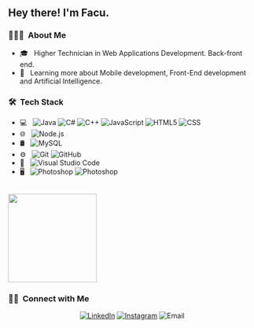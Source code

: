 <h2> Hey there! I'm Facu.</h2>

<h3> 👨🏻‍💻 &nbsp;About Me </h3>

- 🎓 &nbsp; Higher Technician in Web Applications Development. Back-front end.
- 🌱 &nbsp; Learning more about Mobile development, Front-End development and Artificial Intelligence.

<h3> 🛠 &nbsp;Tech Stack</h3>

- 💻 &nbsp;
  ![Java](https://img.shields.io/badge/-Java-333333?style=flat&logo=Java)
  ![C#](https://img.shields.io/badge/C-%23-green)
  ![C++](https://img.shields.io/badge/C-%2B%2B-green)
  ![JavaScript](https://img.shields.io/badge/-JavaScript-333333?style=flat&logo=javascript)
  ![HTML5](https://img.shields.io/badge/-HTML5-333333?style=flat&logo=HTML5)
  ![CSS](https://img.shields.io/badge/-CSS-333333?style=flat&logo=CSS3&logoColor=1572B6) 
- 🌐 &nbsp;
  ![Node.js](https://img.shields.io/badge/-Node.js-333333?style=flat&logo=node.js)
- 🛢 &nbsp;
  ![MySQL](https://img.shields.io/badge/-MySQL-333333?style=flat&logo=mysql)
- ⚙️ &nbsp;
  ![Git](https://img.shields.io/badge/-Git-333333?style=flat&logo=git)
  ![GitHub](https://img.shields.io/badge/-GitHub-333333?style=flat&logo=github)
- 🔧 &nbsp;
  ![Visual Studio Code](https://img.shields.io/badge/-Visual%20Studio%20Code-333333?style=flat&logo=visual-studio-code&logoColor=007ACC)
- 🖥 &nbsp;
  ![Photoshop](https://img.shields.io/badge/-Photoshop-333333?style=flat&logo=adobe-photoshop)
  ![Photoshop](https://img.shields.io/badge/-XD-333333?style=flat&logo=adobe-xd)
<br/>

<a href="https://github.com/facuruku">
  <img height="180em" src="https://github-readme-stats.vercel.app/api/top-langs/?username=facuruku&theme=buefy&layout=compact" />
</a>

<br/>

<h3> 🤝🏻 &nbsp;Connect with Me </h3>

<p align="center">
<a href="https://www.linkedin.com/in/facumeza/"><img alt="LinkedIn" src="https://img.shields.io/badge/LinkedIn-facuruku-blue?style=flat-square&logo=linkedin"></a>
<a href="https://www.instagram.com/facuruku_/"><img alt="Instagram" src="https://img.shields.io/badge/Instagram-facuruku_-blue?style=flat-square&logo=instagram"></a>
<a><img alt="Email" src="https://img.shields.io/badge/Email-facummt@gmail.com-blue?style=flat-square&logo=gmail"></a>
</p>
